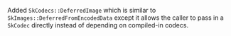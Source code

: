 Added `SkCodecs::DeferredImage` which is similar to `SkImages::DeferredFromEncodedData` except it
allows the caller to pass in a `SkCodec` directly instead of depending on compiled-in codecs.